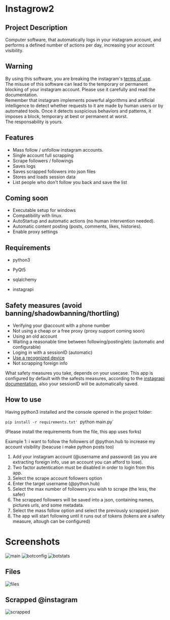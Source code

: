 # Instagrow2

## Project Description
Computer software, that automatically logs in your instagram account, and performs a defined number of actions per day, increasing your account visibility. 

## Warning
By using this software, you are breaking the instagram's [terms of use](https://help.instagram.com/581066165581870).<br>
The misuse of this software can lead to the temporary or permanent blocking of your instagram account. Please use it carefully and read the documentation.<br>
Remember that instagram implements powerful algorithms and artificial intelligence to detect whether requests to it are made by human users or by automated tools. Once it detects suspicious behaviors and patterns, it imposes a block, temporary at best or permanent at worst.<br>The responsability is yours.

## Features
- Mass follow / unfollow instagram accounts.
- Single account full scrapping
- Scrape followers / followings
- Saves logs
- Saves scrapped followers into json files
- Stores and loads session data
- List people who don't follow you back and save the list

## Coming soon
- Executable setup for windows
- Compatibility with linux.
- AutoStartup and automatic actions (no human intervention needed).
- Automatic content posting (posts, comments, likes, histories).
- Enable proxy settings

## Requirements
- python3

- PyQt5
- sqlalchemy
- instagrapi

## Safety measures (avoid banning/shadowbanning/thortling)
- Verifying your @account with a phone number
- Not using a cheap or a free proxy (proxy support coming soon)
- Using an old account
- Waiting a reasonable time between following/posting/etc (automatic and configurable)
- Loging in with a sessionID (automatic)
- [Use a recognized device](https://github.com/DRVR1/Instagrow2/blob/main/docs/Fix%20unrecognized%20device%20altert.md)
- Not scrapping foreign info

What safety measures you take, depends on your usecase. This app is configured by default with the safests measures, according to the [instagrapi documentation](https://subzeroid.github.io/instagrapi/usage-guide/best-practices.html), also your sessionID will be automatically saved.

## How to use

Having python3 installed and the console opened in the project folder:

`pip install -r requirements.txt'
`python main.py`

(Please install the requirements from the file, this app uses forks)

Example 1: i want to follow the followers of @python.hub to increase my account visibility (beacuse i make python posts too)

1. Add your instagram account (@username and password) (as you are extracting foreign info, use an account you can afford to lose).
2. Two factor autentication must be disabled in order to login from this app.
3. Select the scrape account followers option
4. Enter the target username (@python.hub)
5. Select the max number of followers you wish to scrape (the less, the safer)
6. The scrapped followers will be saved into a json, containing names, pictures urls, and some metadata.
7. Select the mass follow option and select the previously scrapped json
8. The app will start following until it runs out of tokens (tokens are a safety measure, altough can be configured)

# Screenshots

![main](https://i.imgur.com/lgoh0yp.png)
![botconfig](https://i.imgur.com/w3iFxkB.png)
![botstats](https://i.imgur.com/PSv2VMf.png)

## Files

![files](https://i.imgur.com/4ntuqhd.png)

## Scrapped @instagram
![scrapped](https://i.imgur.com/AK6Izqh.png)
